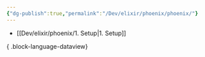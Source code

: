 ```yaml
---
{"dg-publish":true,"permalink":"/Dev/elixir/phoenix/phoenix/"}
---
```



- [[Dev/elixir/phoenix/1. Setup\|1. Setup]]

{ .block-language-dataview}